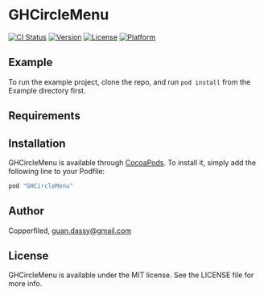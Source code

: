 # GHCircleMenu

[![CI Status](http://img.shields.io/travis/Copperfiled/GHCircleMenu.svg?style=flat)](https://travis-ci.org/Copperfiled/GHCircleMenu)
[![Version](https://img.shields.io/cocoapods/v/GHCircleMenu.svg?style=flat)](http://cocoapods.org/pods/GHCircleMenu)
[![License](https://img.shields.io/cocoapods/l/GHCircleMenu.svg?style=flat)](http://cocoapods.org/pods/GHCircleMenu)
[![Platform](https://img.shields.io/cocoapods/p/GHCircleMenu.svg?style=flat)](http://cocoapods.org/pods/GHCircleMenu)

## Example

To run the example project, clone the repo, and run `pod install` from the Example directory first.

## Requirements

## Installation

GHCircleMenu is available through [CocoaPods](http://cocoapods.org). To install
it, simply add the following line to your Podfile:

```ruby
pod "GHCircleMenu"
```

## Author

Copperfiled, guan.dassy@gmail.com

## License

GHCircleMenu is available under the MIT license. See the LICENSE file for more info.
